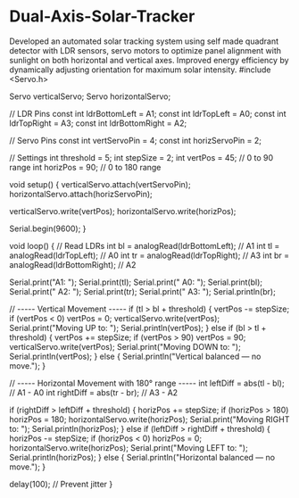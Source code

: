 # Dual-Axis-Solar-Tracker
Developed an automated solar tracking system using self made quadrant detector with LDR sensors, servo motors to optimize panel alignment with sunlight on both horizontal and vertical axes. Improved energy efficiency by dynamically adjusting orientation for maximum solar intensity.
#include <Servo.h>

Servo verticalServo;
Servo horizontalServo;

// LDR Pins
const int ldrBottomLeft = A1;
const int ldrTopLeft = A0;
const int ldrTopRight = A3;
const int ldrBottomRight = A2;

// Servo Pins
const int vertServoPin = 4;
const int horizServoPin = 2;

// Settings
int threshold = 5;
int stepSize = 2;
int vertPos = 45;     // 0 to 90 range
int horizPos = 90;    // 0 to 180 range

void setup() {
  verticalServo.attach(vertServoPin);
  horizontalServo.attach(horizServoPin);

  verticalServo.write(vertPos);
  horizontalServo.write(horizPos);

  Serial.begin(9600);
}

void loop() {
  // Read LDRs
  int bl = analogRead(ldrBottomLeft);  // A1
  int tl = analogRead(ldrTopLeft);     // A0
  int tr = analogRead(ldrTopRight);    // A3
  int br = analogRead(ldrBottomRight); // A2

  Serial.print("A1: "); Serial.print(tl);
  Serial.print(" A0: "); Serial.print(bl);
  Serial.print(" A2: "); Serial.print(tr);
  Serial.print(" A3: "); Serial.println(br);

  // ----- Vertical Movement -----
  if (tl > bl + threshold) {
    vertPos -= stepSize;
    if (vertPos < 0) vertPos = 0;
    verticalServo.write(vertPos);
    Serial.print("Moving UP to: "); Serial.println(vertPos);
  } else if (bl > tl + threshold) {
    vertPos += stepSize;
    if (vertPos > 90) vertPos = 90;
    verticalServo.write(vertPos);
    Serial.print("Moving DOWN to: "); Serial.println(vertPos);
  } else {
    Serial.println("Vertical balanced — no move.");
  }

  // ----- Horizontal Movement with 180° range -----
  int leftDiff = abs(tl - bl);  // A1 - A0
  int rightDiff = abs(tr - br); // A3 - A2

  if (rightDiff > leftDiff + threshold) {
    horizPos += stepSize;
    if (horizPos > 180) horizPos = 180;
    horizontalServo.write(horizPos);
    Serial.print("Moving RIGHT to: "); Serial.println(horizPos);
  } else if (leftDiff > rightDiff + threshold) {
    horizPos -= stepSize;
    if (horizPos < 0) horizPos = 0;
    horizontalServo.write(horizPos);
    Serial.print("Moving LEFT to: "); Serial.println(horizPos);
  } else {
    Serial.println("Horizontal balanced — no move.");
  }

  delay(100); // Prevent jitter
}
